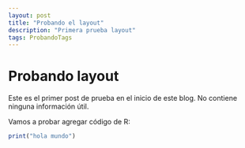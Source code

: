 ```yaml
---
layout: post
title: "Probando el layout"
description: "Primera prueba layout"
tags: ProbandoTags
---
```


# Probando layout

Este es el primer post de prueba en el inicio de este blog. No contiene ninguna información útil.

Vamos a probar agregar código de R:

```r
print("hola mundo")
```
